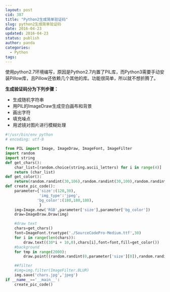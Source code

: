 ```yaml
---
layout: post
cid: 387
title: "Python2生成简单验证码"
slug: python2生成简单验证码
date: 2016-04-23
updated: 2016-04-23
status: publish
author: panda
categories: 
  - Python
tags: 
---
```



使用python2.7环境编写，原因是Python2.7内置了PIL库，而Python3需要手动安装Pillow库，且Pillow还依赖几个其他的库。功能很简单，所以就不想折腾了。


<!--more-->


<strong>生成验证码分为下列步骤：</strong>
 - 生成随机字符串
 - 用PIL的ImageDraw生成空白画布和背景
 - 画出字符
 - 填充噪点
 - 用滤镜对图片进行模糊处理

```python
#!/usr/bin/env python
# encoding: utf-8

from PIL import Image, ImageDraw, ImageFont, ImageFilter
import random
import string
def get_chars():
    char_list=[random.choice(string.ascii_letters) for i in range(4)]
    return (char_list)
def get_color():
    return(random.randint(30,106),random.randint(30,100),random.randint(30,100))
def create_pic_code():
    parameter={'size':(120,30),
               'img_type':'jpeg',
              'bg_color':(180,180,180),
               }
    img=Image.new('RGB',parameter['size'],parameter['bg_color'])
    draw=ImageDraw.Draw(img)

    #draw text
    chars=get_chars()
    font=ImageFont.truetype('./SourceCodePro-Medium.ttf',30)
    for i in range(len(chars)):
        draw.text((30*i + 10,0),chars[i],font=font,fill=get_color())
    #background
    for tmp in range(2000):
        draw.point((random.randint(0,parameter['size'][0]),random.randint(0,parameter['size'][1])),fill=get_color())

    ##filter
    #img=img.filter(ImageFilter.BLUR)
    img.save('chars.jpg','jpeg')
if __name__=='__main__':
    create_pic_code()
```


